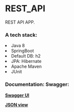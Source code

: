 # REST_API
REST API APP.

<h3>A tech stack:</h3>
<li>Java 8</li>
<li>SpringBoot</li>
<li>Default DB: h2</li>
<li>JPA: Hibernate</li>
<li>Apache Maven</li>
<li>JUnit</li>


<h3>Documentation: Swagger:</h3>
<p><strong><a href="http://localhost:8080/swagger-ui.html#">Swagger UI</a></strong></p>
<p><strong><a href="http://localhost:8080/v2/api-docs">JSON view</a></strong></p>



